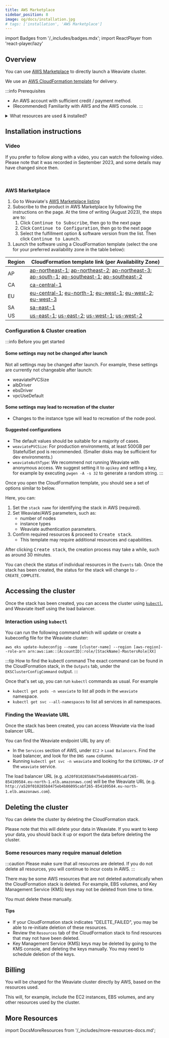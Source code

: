 ```yaml
---
title: AWS Marketplace
sidebar_position: 8
image: og/docs/installation.jpg
# tags: ['installation', 'AWS Marketplace']
---
```


import Badges from '/_includes/badges.mdx';
import ReactPlayer from 'react-player/lazy'

<Badges/>

## Overview

You can use [AWS Marketplace](https://aws.amazon.com/marketplace) to directly launch a Weaviate cluster.

We use an [AWS CloudFormation template](https://aws.amazon.com/cloudformation/) for delivery.

:::info Prerequisites
- An AWS account with sufficient credit / payment method.
- (Recommended) Familiarity with AWS and the AWS console.
:::

<details>
  <summary>
    What resources are used & installed?
  </summary>

This will set up the following resources:
- EKS Cluster with a Single Node Group
    - In the default VPC or a fresh VPC with CIDR 10.0.0.0/16
- Load Balancer Controller for EKS
- aws-ebs-csi-driver for EKS
- The latest selected version of Weaviate (e.g. `1.20.3` if you select `1.20`)
    - This will be installed using our official Helm chart

</details>

## Installation instructions

### Video

If you prefer to follow along with a video, you can watch the following video. Please note that it was recorded in September 2023, and some details may have changed since then.

<ReactPlayer url='https://youtu.be/_2rBrKp83iM' controls='true'/>
<br/>

### AWS Marketplace

1. Go to Weaviate's [AWS Marketplace listing](https://aws.amazon.com/marketplace/pp/prodview-cicacyv63r43i)
1. Subscribe to the product in AWS Marketplace by following the instructions on the page. At the time of writing (August 2023), the steps are to:
    1. Click <kbd>Continue to Subscribe</kbd>, then go to the next page
    1. Click <kbd>Continue to Configuration</kbd>, then go to the next page
    1. Select the fulfillment option & software version from the list. Then click <kbd>Continue to Launch</kbd>.
1. Launch the software using a CloudFormation template (select the one for your preferred availability zone in the table below):

| Region | CloudFormation template link (per Availability Zone) |
| --- | --- |
| AP | [ap-northeast-1](https://ap-northeast-1.console.aws.amazon.com/cloudformation/home?region=ap-northeast-1#/stacks/quickcreate?templateURL=https://weaviate-aws-marketplace.s3.amazonaws.com/cdk-assets/latest/WeaviateEKS.template.json); [ap-northeast-2](https://ap-northeast-2.console.aws.amazon.com/cloudformation/home?region=ap-northeast-2#/stacks/quickcreate?templateURL=https://weaviate-aws-marketplace.s3.amazonaws.com/cdk-assets/latest/WeaviateEKS.template.json); [ap-northeast-3](https://ap-northeast-3.console.aws.amazon.com/cloudformation/home?region=ap-northeast-3#/stacks/quickcreate?templateURL=https://weaviate-aws-marketplace.s3.amazonaws.com/cdk-assets/latest/WeaviateEKS.template.json); [ap-south-1](https://ap-south-1.console.aws.amazon.com/cloudformation/home?region=ap-south-1#/stacks/quickcreate?templateURL=https://weaviate-aws-marketplace.s3.amazonaws.com/cdk-assets/latest/WeaviateEKS.template.json); [ap-southeast-1](https://ap-southeast-1.console.aws.amazon.com/cloudformation/home?region=ap-southeast-1#/stacks/quickcreate?templateURL=https://weaviate-aws-marketplace.s3.amazonaws.com/cdk-assets/latest/WeaviateEKS.template.json); [ap-southeast-2](https://ap-southeast-2.console.aws.amazon.com/cloudformation/home?region=ap-southeast-2#/stacks/quickcreate?templateURL=https://weaviate-aws-marketplace.s3.amazonaws.com/cdk-assets/latest/WeaviateEKS.template.json) |
| CA | [ca-central-1](https://ca-central-1.console.aws.amazon.com/cloudformation/home?region=ca-central-1#/stacks/quickcreate?templateURL=https://weaviate-aws-marketplace.s3.amazonaws.com/cdk-assets/latest/WeaviateEKS.template.json) |
| EU | [eu-central-1](https://eu-central-1.console.aws.amazon.com/cloudformation/home?region=eu-central-1#/stacks/quickcreate?templateURL=https://weaviate-aws-marketplace.s3.amazonaws.com/cdk-assets/latest/WeaviateEKS.template.json); [eu-north-1](https://eu-north-1.console.aws.amazon.com/cloudformation/home?region=eu-north-1#/stacks/quickcreate?templateURL=https://weaviate-aws-marketplace.s3.amazonaws.com/cdk-assets/latest/WeaviateEKS.template.json); [eu-west-1](https://eu-west-1.console.aws.amazon.com/cloudformation/home?region=eu-west-1#/stacks/quickcreate?templateURL=https://weaviate-aws-marketplace.s3.amazonaws.com/cdk-assets/latest/WeaviateEKS.template.json); [eu-west-2](https://eu-west-2.console.aws.amazon.com/cloudformation/home?region=eu-west-2#/stacks/quickcreate?templateURL=https://weaviate-aws-marketplace.s3.amazonaws.com/cdk-assets/latest/WeaviateEKS.template.json); [eu-west-3](https://eu-west-3.console.aws.amazon.com/cloudformation/home?region=eu-west-3#/stacks/quickcreate?templateURL=https://weaviate-aws-marketplace.s3.amazonaws.com/cdk-assets/latest/WeaviateEKS.template.json) |
| SA | [sa-east-1](https://sa-east-1.console.aws.amazon.com/cloudformation/home?region=sa-east-1#/stacks/quickcreate?templateURL=https://weaviate-aws-marketplace.s3.amazonaws.com/cdk-assets/latest/WeaviateEKS.template.json) |
| US | [us-east-1](https://us-east-1.console.aws.amazon.com/cloudformation/home?region=us-east-1#/stacks/quickcreate?templateURL=https://weaviate-aws-marketplace.s3.amazonaws.com/cdk-assets/latest/WeaviateEKS.template.json); [us-east-2](https://us-east-2.console.aws.amazon.com/cloudformation/home?region=us-east-2#/stacks/quickcreate?templateURL=https://weaviate-aws-marketplace.s3.amazonaws.com/cdk-assets/latest/WeaviateEKS.template.json); [us-west-1](https://us-west-1.console.aws.amazon.com/cloudformation/home?region=us-west-1#/stacks/quickcreate?templateURL=https://weaviate-aws-marketplace.s3.amazonaws.com/cdk-assets/latest/WeaviateEKS.template.json); [us-west-2](https://us-west-2.console.aws.amazon.com/cloudformation/home?region=us-west-2#/stacks/quickcreate?templateURL=https://weaviate-aws-marketplace.s3.amazonaws.com/cdk-assets/latest/WeaviateEKS.template.json) |

### Configuration & Cluster creation

:::info Before you get started
#### Some settings may not be changed after launch

Not all settings may be changed after launch. For example, these settings are currently not changeable after launch:
- weaviatePVCSize
- albDriver
- ebsDriver
- vpcUseDefault

#### Some settings may lead to recreation of the cluster

- Changes to the instance type will lead to recreation of the node pool.

#### Suggested configurations

- The default values should be suitable for a majority of cases.
- `weaviatePVCSize`: For production environments, at least 500GB per StatefulSet pod is recommended. (Smaller disks may be sufficient for dev environments.)
- `weaviateAuthType`: We recommend not running Weaviate with anonymous access. We suggest setting it to `apikey` and setting a key, for example by executing `pwgen -A -s 32` to generate a random string.
:::

Once you open the CloudFormation template, you should see a set of options similar to below.

Here, you can:

1. Set the `stack name` for identifying the stack in AWS (required).
1. Set Weaviate/AWS parameters, such as:
    - number of nodes
    - instance types
    - Weaviate authentication parameters.
1. Confirm required resources & proceed to <kbd>Create stack</kbd>.
    - This template may require additional resources and capabilities.

After clicking <kbd>Create stack</kbd>, the creation process may take a while, such as around 30 minutes.

You can check the status of individual resources in the `Events` tab. Once the stack has been created, the status for the stack will change to `✅ CREATE_COMPLETE`.

## Accessing the cluster

Once the stack has been created, you can access the cluster using [`kubectl`](https://kubernetes.io/docs/tasks/tools/), and Weaviate itself using the load balancer.

### Interaction using `kubectl`

You can run the following command which will update or create a kubeconfig file for the Weaviate cluster:

```
aws eks update-kubeconfig --name [cluster-name] --region [aws-region]--role-arn arn:aws:iam::[AccountID]:role/[StackName]-MastersRole[XX]
```

:::tip How to find the kubectl command
The exact command can be found in the CloudFormation stack, in the `Outputs` tab, under the `EKSClusterConfigCommand` output.
:::

Once that's set up, you can run `kubectl` commands as usual. For example

- `kubectl get pods -n weaviate` to list all pods in the `weaviate` namespace.
- `kubectl get svc --all-namespaces` to list all services in all namespaces.

### Finding the Weaviate URL

Once the stack has been created, you can access Weaviate via the load balancer URL.

You can find the Weaviate endpoint URL by any of:
- In the `Services` section of AWS, under `EC2` > `Load Balancers`. Find the load balancer, and look for the `DNS name` column.
- Running `kubectl get svc -n weaviate` and looking for the `EXTERNAL-IP` of the `weaviate` service.

The load balancer URL (e.g. `a520f010285b8475eb4b86095cabf265-854109584.eu-north-1.elb.amazonaws.com`) will be the Weaviate URL (e.g. `http://a520f010285b8475eb4b86095cabf265-854109584.eu-north-1.elb.amazonaws.com`).

## Deleting the cluster

You can delete the cluster by deleting the CloudFormation stack.

Please note that this will delete your data in Weaviate. If you want to keep your data, you should back it up or export the data before deleting the cluster.

### Some resources many require manual deletion

:::caution
Please make sure that all resources are deleted. If you do not delete all resources, you will continue to incur costs in AWS.
:::

There may be some AWS resources that are not deleted automatically when the CloudFormation stack is deleted. For example, EBS volumes, and Key Management Service (KMS) keys may not be deleted from time to time.

You must delete these manually.

#### Tips

- If your CloudFormation stack indicates "DELETE_FAILED", you may be able to re-initiate deletion of these resources.
- Review the `Resources` tab of the CloudFormation stack to find resources that may not have been deleted.
- Key Management Service (KMS) keys may be deleted by going to the KMS console, and deleting the keys manually. You may need to schedule deletion of the keys.


## Billing

You will be charged for the Weaviate cluster directly by AWS, based on the resources used.

This will, for example, include the EC2 instances, EBS volumes, and any other resources used by the cluster.

## More Resources

import DocsMoreResources from '/_includes/more-resources-docs.md';

<DocsMoreResources />

